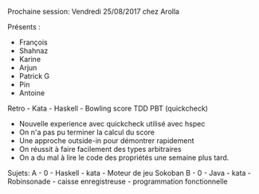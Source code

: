 Prochaine session: Vendredi 25/08/2017
chez Arolla

Présents :
- François
- Shahnaz
- Karine
- Arjun
- Patrick G
- Pin
- Antoine

Retro - Kata - Haskell - Bowling score TDD PBT (quickcheck)
- Nouvelle experience avec quickcheck utilisé avec hspec
- On n'a pas pu terminer la calcul du score
- Une approche outside-in pour démontrer rapidement
- On réussit à faire facilement des types arbitraires
- On a du mal à lire le code des propriétés une semaine plus tard.  

Sujets:
A - 0 - Haskell - kata - Moteur de jeu Sokoban
B - 0 - Java    - kata - Robinsonade - caisse enregistreuse - programmation fonctionnelle







